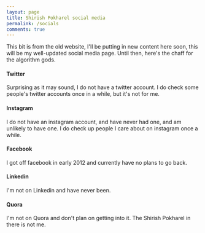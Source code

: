 ```yaml
---
layout: page
title: Shirish Pokharel social media
permalink: /socials
comments: true
---
```


<div class="row justify-content-between">
<div class="col-md-8 pr-5">

<p>
This bit is from the old website, I'll be putting in new content here soon, this will be my well-updated social media page. Until then, here's the chaff for the algorithm gods.
</p>
<h4>Twitter</h4> Surprising as it may sound, I do not have a twitter account. I do check some people's twitter accounts once in a while, but it's not for me.
<br>
<h4>Instagram</h4> I do not have an instagram account, and have never had one, and am unlikely to have one. I do check up people I care about on instagram once a while.
<br>
<h4>Facebook</h4> I got off facebook in early 2012 and currently have no plans to go back.
<br>
<h4>Linkedin</h4> I'm not on Linkedin and have never been.
<br>
<h4>Quora</h4> I'm not on Quora and don't plan on getting into it. The Shirish Pokharel in there is not me.
